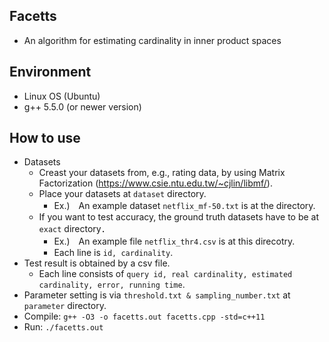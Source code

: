 ## Facetts
* An algorithm for estimating cardinality in inner product spaces

## Environment
* Linux OS (Ubuntu)
* g++ 5.5.0 (or newer version)

## How to use
* Datasets
    * Creast your datasets from, e.g., rating data, by using Matrix Factorization (https://www.csie.ntu.edu.tw/~cjlin/libmf/).
    * Place your datasets at ``dataset`` directory.
        * Ex.)　An example dataset ``netflix_mf-50.txt`` is at the directory.
    * If you want to test accuracy, the ground truth datasets have to be at ``exact`` directory．
        * Ex.)　An example file ``netflix_thr4.csv`` is at this direcotry.
        * Each line is ``id, cardinality``.
* Test result is obtained by a csv file.
    * Each line consists of ``query id, real cardinality, estimated cardinality, error, running time``.
* Parameter setting is via ``threshold.txt & sampling_number.txt`` at ``parameter`` directory.
* Compile: ``g++ -O3 -o facetts.out facetts.cpp -std=c++11``
* Run: ``./facetts.out``

